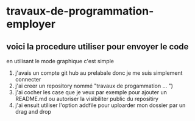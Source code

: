 # travaux-de-programmation-employer


## voici la procedure utiliser pour envoyer le code

en utilisant le mode graphique c'est simple
1. j'avais un compte git hub au prelabale donc je me suis simplement connecter
2. j'ai creer un repository nommé "travaux de progammation ... ")
3. j'ai cocher les case que je veux par exemple pour ajouter un README.md ou autoriser la visibiliter public du repositiry
4. j'ai ensuit utiliser l'option addfile pour uploarder mon dossier par un drag and drop
